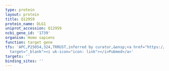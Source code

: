 ```yaml
---
type: protein
layout: protein
title: Q12959
protein_name: DLG1
uniprot_accession: Q12959
ncbi_gene_id: '1739'
organism: Homo sapiens
function: target gene
tfs: 'APC,P25054,324,TRRUST,inferred by curator,&ensp;<a href="https://www.ncbi.nlm.nih.gov/pubmed/?term=21858148%5Buid%5D"
  target="_blank"><i uk-icon="icon: link"></i>Pubmed</a>'
targets: ''
binding_sites: ''
---
```

